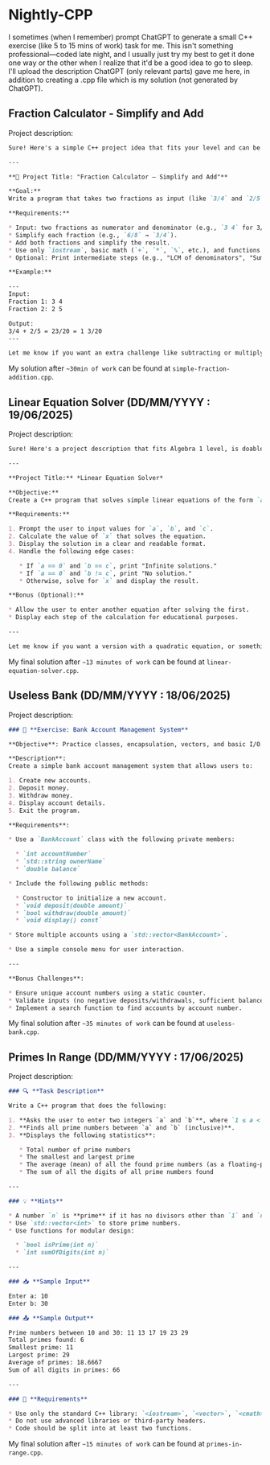 # Nightly-CPP

I sometimes (when I remember) prompt ChatGPT to generate a small C++ exercise (like 5 to 15 mins of work) task for me. This isn't something professional—coded late night, and I usually just try my best to get it done one way or the other when I realize that it'd be a good idea to go to sleep.  
I'll upload the description ChatGPT (only relevant parts) gave me here, in addition to creating a .cpp file which is my solution (not generated by ChatGPT).  

## Fraction Calculator - Simplify and Add
Project description:
```md
Sure! Here's a simple C++ project idea that fits your level and can be done in about 20 minutes:

---

**📘 Project Title: "Fraction Calculator – Simplify and Add"**

**Goal:**
Write a program that takes two fractions as input (like `3/4` and `2/5`), simplifies them, and then adds them together, giving the simplified result.

**Requirements:**

* Input: two fractions as numerator and denominator (e.g., `3 4` for 3/4).
* Simplify each fraction (e.g., `6/8` → `3/4`).
* Add both fractions and simplify the result.
* Use only `iostream`, basic math (`+`, `*`, `%`, etc.), and functions.
* Optional: Print intermediate steps (e.g., "LCM of denominators", "Sum numerator").

**Example:**

---
Input:
Fraction 1: 3 4
Fraction 2: 2 5

Output:
3/4 + 2/5 = 23/20 = 1 3/20
---

Let me know if you want an extra challenge like subtracting or multiplying them too.
```
My solution after `~30min of work` can be found at `simple-fraction-addition.cpp`.

## Linear Equation Solver (DD/MM/YYYY : 19/06/2025)
Project description:
```md
Sure! Here's a project description that fits Algebra 1 level, is doable in about 20 minutes, and only uses standard C++ libraries:

---

**Project Title:** *Linear Equation Solver*

**Objective:**
Create a C++ program that solves simple linear equations of the form `ax + b = c`, where `a`, `b`, and `c` are real numbers entered by the user.

**Requirements:**

1. Prompt the user to input values for `a`, `b`, and `c`.
2. Calculate the value of `x` that solves the equation.
3. Display the solution in a clear and readable format.
4. Handle the following edge cases:

   * If `a == 0` and `b == c`, print "Infinite solutions."
   * If `a == 0` and `b != c`, print "No solution."
   * Otherwise, solve for `x` and display the result.

**Bonus (Optional):**

* Allow the user to enter another equation after solving the first.
* Display each step of the calculation for educational purposes.

---

Let me know if you want a version with a quadratic equation, or something involving plotting using ASCII!
```
My final solution after `~13 minutes of work` can be found at `linear-equation-solver.cpp`.

## Useless Bank (DD/MM/YYYY : 18/06/2025)
Project description:
```md
### 🧠 **Exercise: Bank Account Management System**

**Objective**: Practice classes, encapsulation, vectors, and basic I/O.

**Description**:
Create a simple bank account management system that allows users to:

1. Create new accounts.
2. Deposit money.
3. Withdraw money.
4. Display account details.
5. Exit the program.

**Requirements**:

* Use a `BankAccount` class with the following private members:

  * `int accountNumber`
  * `std::string ownerName`
  * `double balance`

* Include the following public methods:

  * Constructor to initialize a new account.
  * `void deposit(double amount)`
  * `bool withdraw(double amount)`
  * `void display() const`

* Store multiple accounts using a `std::vector<BankAccount>`.

* Use a simple console menu for user interaction.

---

**Bonus Challenges**:

* Ensure unique account numbers using a static counter.
* Validate inputs (no negative deposits/withdrawals, sufficient balance).
* Implement a search function to find accounts by account number.
```
My final solution after `~35 minutes of work` can be found at `useless-bank.cpp`.

## Primes In Range (DD/MM/YYYY : 17/06/2025)
Project description:
```md
### 🔍 **Task Description**

Write a C++ program that does the following:

1. **Asks the user to enter two integers `a` and `b`**, where `1 ≤ a < b ≤ 1000`.
2. **Finds all prime numbers between `a` and `b` (inclusive)**.
3. **Displays the following statistics**:

   * Total number of prime numbers
   * The smallest and largest prime
   * The average (mean) of all the found prime numbers (as a floating-point number)
   * The sum of all the digits of all prime numbers found

---

### 💡 **Hints**

* A number `n` is **prime** if it has no divisors other than `1` and `n`.
* Use `std::vector<int>` to store prime numbers.
* Use functions for modular design:

  * `bool isPrime(int n)`
  * `int sumOfDigits(int n)`

---

### 📥 **Sample Input**

Enter a: 10
Enter b: 30

### 📤 **Sample Output**

Prime numbers between 10 and 30: 11 13 17 19 23 29
Total primes found: 6
Smallest prime: 11
Largest prime: 29
Average of primes: 18.6667
Sum of all digits in primes: 66

---

### 🔧 **Requirements**

* Use only the standard C++ library: `<iostream>`, `<vector>`, `<cmath>`, etc.
* Do not use advanced libraries or third-party headers.
* Code should be split into at least two functions.
```
My final solution after `~15 minutes of work` can be found at `primes-in-range.cpp`.
